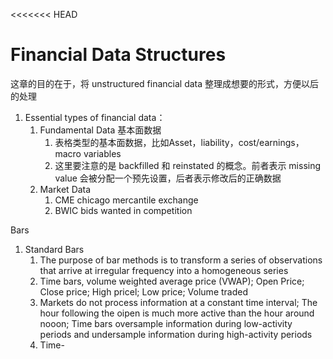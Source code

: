 <<<<<<< HEAD
# Financial Data Structures

这章的目的在于，将 unstructured financial data 整理成想要的形式，方便以后的处理

1. Essential types of financial data：
    1. Fundamental Data 基本面数据
        1. 表格类型的基本面数据，比如Asset，liability，cost/earnings，macro variables
        2. 这里要注意的是 backfilled 和 reinstated 的概念。前者表示 missing value 会被分配一个预先设置，后者表示修改后的正确数据
    2. Market Data
        1. CME chicago mercantile exchange
        2. BWIC bids wanted in competition

Bars
1. Standard Bars
    1. The purpose of bar methods is to transform a series of observations that arrive at irregular frequency into a homogeneous series
    2. Time bars, volume weighted average price (VWAP); Open Price; Close price; High pricel; Low price; Volume traded
    3. Markets do not process information at a constant time interval; The hour following the oipen is much more active than the hour around nooon; Time bars oversample information during low-activity periods and undersample information during high-activity periods
    4. Time-
